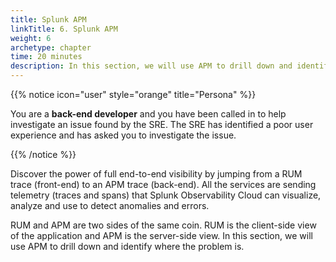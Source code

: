```yaml
---
title: Splunk APM
linkTitle: 6. Splunk APM
weight: 6
archetype: chapter
time: 20 minutes
description: In this section, we will use APM to drill down and identify where the problem is.
---
```


{{% notice icon="user" style="orange" title="Persona" %}}

You are a **back-end developer** and you have been called in to help investigate an issue found by the SRE. The SRE has identified a poor user experience and has asked you to investigate the issue.

{{% /notice %}}

Discover the power of full end-to-end visibility by jumping from a RUM trace (front-end) to an APM trace (back-end). All the services are sending telemetry (traces and spans) that Splunk Observability Cloud can visualize, analyze and use to detect anomalies and errors.

RUM and APM are two sides of the same coin. RUM is the client-side view of the application and APM is the server-side view. In this section, we will use APM to drill down and identify where the problem is.
